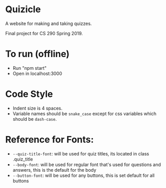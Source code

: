 # Quizicle

A website for making and taking quizzes.

Final project for CS 290 Spring 2019.

# To run (offline)

- Run "npm start"
- Open in localhost:3000

# Code Style

- Indent size is 4 spaces.
- Variable names should be `snake_case` except for css variables which should be `dash-case`.

# Reference for Fonts:

- `--quiz-title-font`: will be used for quiz titles, its located in class .quiz_title
- `--body-font`: will be used for regular font that's used for questions and answers, this is the default for the body
- `--button-font`: will be used for any buttons, this is set default for all buttons
